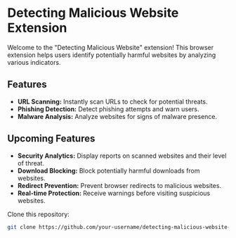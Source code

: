 # Detecting Malicious Website Extension

Welcome to the "Detecting Malicious Website" extension! This browser extension helps users identify potentially harmful websites by analyzing various indicators.

## Features

- **URL Scanning:** Instantly scan URLs to check for potential threats.
- **Phishing Detection:** Detect phishing attempts and warn users.
- **Malware Analysis:** Analyze websites for signs of malware presence.

## Upcoming Features

- **Security Analytics:** Display reports on scanned websites and their level of threat.
- **Download Blocking:** Block potentially harmful downloads from websites.
- **Redirect Prevention:** Prevent browser redirects to malicious websites.
- **Real-time Protection:** Receive warnings before visiting suspicious websites.


 Clone this repository:
   ```bash
   git clone https://github.com/your-username/detecting-malicious-website-extension.git](https://github.com/dokhoa101/Detecting-malicious-websites.git



